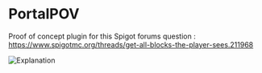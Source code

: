 # PortalPOV
Proof of concept plugin for this Spigot forums question : https://www.spigotmc.org/threads/get-all-blocks-the-player-sees.211968

![Explanation](http://i.imgur.com/BFnZYdm.jpg)
